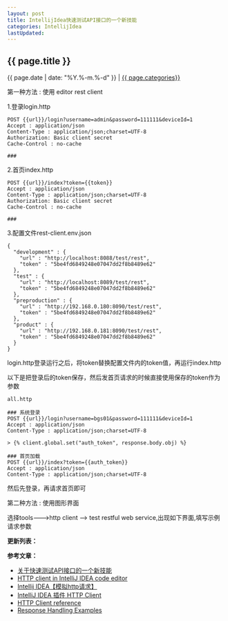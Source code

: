 ```yaml
---
layout: post
title: IntellijIdea快速测试API接口的一个新技能
categories: IntellijIdea
lastUpdated:
---
```


## {{ page.title }}

{{ page.date | date: "%Y.%-m.%-d" }} | <a href="/archive#{{ page.categories }}">{{ page.categories}}</a>

第一种方法 : 使用 editor rest client

1.登录login.http

```
POST {{url}}/login?username=admin&password=111111&deviceId=1
Accept : application/json
Content-Type : application/json;charset=UTF-8
Authorization: Basic client secret
Cache-Control : no-cache

###
```

2.首页index.http

```
POST {{url}}/index?token={{token}}
Accept : application/json
Content-Type : application/json;charset=UTF-8
Authorization: Basic client secret
Cache-Control : no-cache

###
```

3.配置文件rest-client.env.json

```
{
  "development" : {
    "url" : "http://localhost:8088/test/rest",
    "token" : "5be4fd6849248e07047dd2f8b8489e62"
  },
  "test" : {
    "url" : "http://localhost:8089/test/rest",
    "token" : "5be4fd6849248e07047dd2f8b8489e62"
  },
  "preproduction" : {
    "url" : "http://192.168.0.180:8090/test/rest",
    "token" : "5be4fd6849248e07047dd2f8b8489e62"
  },
  "product" : {
    "url" : "http://192.168.0.181:8090/test/rest",
    "token" : "5be4fd6849248e07047dd2f8b8489e62"
  }
}
```

login.http登录运行之后，将token替换配置文件内的token值，再运行index.http

以下是把登录后的token保存，然后发首页请求的时候直接使用保存的token作为参数



```
all.http

### 系统登录
POST {{url}}/login?username=bgs01&password=111111&deviceId=1
Accept : application/json
Content-Type : application/json;charset=UTF-8

> {% client.global.set("auth_token", response.body.obj) %}

### 首页加载
POST {{url}}/index?token={{auth_token}}
Accept : application/json
Content-Type : application/json;charset=UTF-8
```

然后先登录，再请求首页即可

第二种方法 : 使用图形界面

选择tools--->http client --> test restful web service,出现如下界面,填写示例请求参数

**更新列表：**



**参考文章：**

* [关于快速测试API接口的一个新技能][1]
* [HTTP client in IntelliJ IDEA code editor][2]
* [Intellij IDEA【模拟http请求】][3]
* [IntelliJ IDEA 插件 HTTP Client][4]
* [HTTP Client reference][5]
* [Response Handling Examples][6]

[1]: https://www.jb51.net/article/141856.htm
[2]: https://www.jetbrains.com/help/idea/http-client-in-product-code-editor.html
[3]: https://blog.csdn.net/tanqian351/article/details/52574506
[4]: https://www.jianshu.com/p/0be2fccc99e4?utm_campaign=hugo&utm_medium=reader_share&utm_content=note
[5]: https://www.jetbrains.com/help/idea/http-client-reference.html#global-variables-storage-reference
[6]: https://www.jetbrains.com/help/idea/http-response-handling-examples.html
